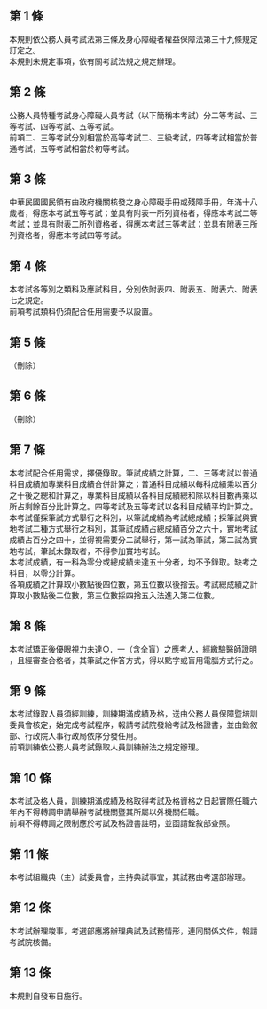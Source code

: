 第 1 條
-------
本規則依公務人員考試法第三條及身心障礙者權益保障法第三十九條規定  
訂定之。  
本規則未規定事項，依有關考試法規之規定辦理。

第 2 條
-------
公務人員特種考試身心障礙人員考試（以下簡稱本考試）分二等考試、三  
等考試、四等考試、五等考試。  
前項二、三等考試分別相當於高等考試二、三級考試，四等考試相當於普  
通考試，五等考試相當於初等考試。

第 3 條
-------
中華民國國民領有由政府機關核發之身心障礙手冊或殘障手冊，年滿十八  
歲者，得應本考試五等考試；並具有附表一所列資格者，得應本考試二等  
考試；並具有附表二所列資格者，得應本考試三等考試；並具有附表三所  
列資格者，得應本考試四等考試。

第 4 條
-------
本考試各等別之類科及應試科目，分別依附表四、附表五、附表六、附表  
七之規定。  
前項考試類科仍須配合任用需要予以設置。

第 5 條
-------
（刪除）

第 6 條
-------
（刪除）

第 7 條
-------
本考試配合任用需求，擇優錄取。筆試成績之計算，二、三等考試以普通  
科目成績加專業科目成績合併計算之；普通科目成績以每科成績乘以百分  
之十後之總和計算之，專業科目成績以各科目成績總和除以科目數再乘以  
所占剩餘百分比計算之。四等考試及五等考試以各科目成績平均計算之。  
本考試僅採筆試方式舉行之科別，以筆試成績為考試總成績；採筆試與實  
地考試二種方式舉行之科別，其筆試成績占總成績百分之六十，實地考試  
成績占百分之四十，並得視需要分二試舉行，第一試為筆試，第二試為實  
地考試，筆試未錄取者，不得參加實地考試。  
本考試成績，有一科為零分或總成績未達五十分者，均不予錄取。缺考之  
科目，以零分計算。  
各項成績之計算取小數點後四位數，第五位數以後捨去。考試總成績之計  
算取小數點後二位數，第三位數採四捨五入法進入第二位數。

第 8 條
-------
本考試矯正後優眼視力未達○．一（含全盲）之應考人，經繳驗醫師證明  
，且經審查合格者，其筆試之作答方式，得以點字或盲用電腦方式行之。

第 9 條
-------
本考試錄取人員須經訓練，訓練期滿成績及格，送由公務人員保障暨培訓  
委員會核定，始完成考試程序，報請考試院發給考試及格證書，並由銓敘  
部、行政院人事行政局依序分發任用。  
前項訓練依公務人員考試錄取人員訓練辦法之規定辦理。

第 10 條
--------
本考試及格人員，訓練期滿成績及格取得考試及格資格之日起實際任職六  
年內不得轉調申請舉辦考試機關暨其所屬以外機關任職。  
前項不得轉調之限制應於考試及格證書註明，並函請銓敘部查照。

第 11 條
--------
本考試組織典（主）試委員會，主持典試事宜，其試務由考選部辦理。

第 12 條
--------
本考試辦理竣事，考選部應將辦理典試及試務情形，連同關係文件，報請  
考試院核備。

第 13 條
--------
本規則自發布日施行。

